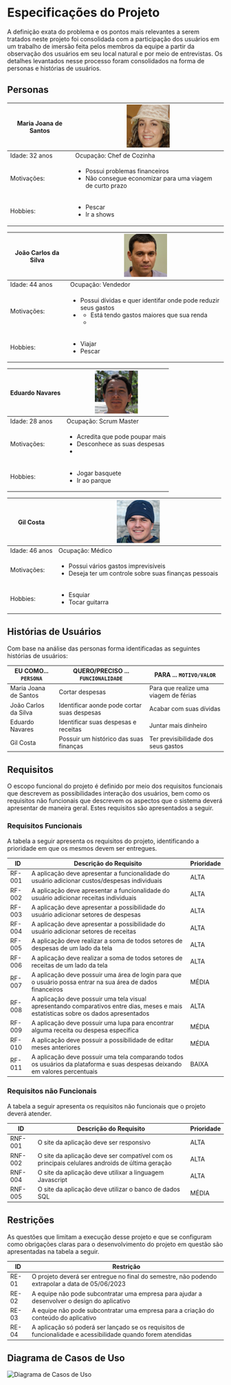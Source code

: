 # Especificações do Projeto

A definição exata do problema e os pontos mais relevantes a serem tratados neste projeto foi consolidada com a participação dos usuários em um trabalho de imersão feita pelos membros da equipe a partir da observação dos usuários em seu local natural e por meio de entrevistas. Os detalhes levantados nesse processo foram consolidados na forma de personas e histórias de usuários. 

## Personas

|Maria Joana de Santos|<img src="Maria_Joana_da_Silva.jpg" width="100">|
|---|---| 
|Idade: 32 anos|Ocupação: Chef de Cozinha|
|Motivações: | <ul><li>Possui problemas financeiros</li><li> Não consegue economizar para uma viagem de curto prazo</li></ul>|
|Hobbies:|<ul><li>Pescar</li><li>Ir a shows</li></ul>|

|João Carlos da Silva|<img src="Joao_Carlos_da_Silva.jpg" width="100">|
|---|---| 
|Idade: 44 anos|Ocupação: Vendedor|
|Motivações: | <ul><li>Possui dívidas e quer identifar onde pode reduzir seus gastos</li><li> <ul><li>Está tendo gastos maiores que sua renda </li><li>|
|Hobbies:|<ul><li>Viajar</li><li>Pescar</li></ul>|

|Eduardo Navares|<img src="Eduardo_Navares.jpg" width="100">|
|---|---| 
|Idade: 28 anos|Ocupação: Scrum Master|
|Motivações: | <ul><li> Acredita que pode poupar mais</li><li> Desconhece as suas despesas</li><li>
|Hobbies:|<ul><li>Jogar basquete</li><li>Ir ao parque</li></ul>|

|Gil Costa|<img src="Gil_Costa.jpg" width="100">|
|---|---| 
|Idade: 46 anos|Ocupação: Médico|
|Motivações: | <ul><li>Possui vários gastos imprevisíveis</li><li> Deseja ter um controle sobre suas finanças pessoais</li></ul>|
|Hobbies:|<ul><li>Esquiar </li><li>Tocar guitarra</li></ul>|


## Histórias de Usuários

Com base na análise das personas forma identificadas as seguintes histórias de usuários:

|EU COMO... `PERSONA`| QUERO/PRECISO ... `FUNCIONALIDADE` |PARA ... `MOTIVO/VALOR`                 |
|--------------------|------------------------------------|----------------------------------------|
| Maria Joana de Santos  |	Cortar despesas                   |	Para que realize uma viagem de férias  |
| João Carlos da Silva | Identificar aonde pode cortar suas despesas   | Acabar com suas dívidas          |
| Eduardo Navares  | Identificar suas despesas e receitas      | Juntar mais dinheiro                 |
| Gil   Costa   | Possuir um histórico das suas finanças     | Ter previsibilidade dos seus gastos |


## Requisitos

O escopo funcional do projeto é definido por meio dos requisitos funcionais que descrevem as possibilidades interação dos usuários, bem como os requisitos não funcionais que descrevem os aspectos que o sistema deverá apresentar de maneira geral. Estes requisitos são apresentados a seguir.

### Requisitos Funcionais

A tabela a seguir apresenta os requisitos do projeto, identificando a prioridade em que os mesmos devem ser entregues.

|ID    | Descrição do Requisito  | Prioridade |
|------|-----------------------------------------|----|
| RF-001 | A aplicação deve apresentar a funcionalidade do usuário  adicionar custos/despesas individuais        | ALTA | 
| RF-002 | A aplicação deve apresentar a funcionalidade do usuário  adicionar receitas individuais               | ALTA |
| RF-003 | A aplicação deve apresentar a possibilidade do usuário  adicionar setores de despesas                 | ALTA |
| RF-004 | A aplicação deve apresentar a possibilidade do usuário adicionar setores de receitas                  | ALTA |
| RF-005 | A aplicação deve realizar a soma de todos setores de despesas de um lado da tela                      | ALTA |
| RF-006 | A aplicação deve realizar a soma de todos setores de receitas de um lado da tela                      | ALTA |
| RF-007 | A aplicação deve possuir uma área de login para que o usuário possa entrar na sua área de dados financeiros           | MÉDIA |
| RF-008 | A aplicação deve possuir uma tela visual apresentando comparativos entre dias, meses e mais estatísticas sobre os dados apresentados | ALTA |
| RF-009 | A aplicação deve possuir uma lupa para encontrar alguma receita ou despesa específica | MÉDIA |
| RF-010 | A aplicação deve possuir a possibilidade de editar meses anteriores  | MÉDIA |
| RF-011 | A aplicação deve possuir uma tela comparando todos os usuários da plataforma e suas despesas deixando em valores percentuais |BAIXA|


### Requisitos não Funcionais

A tabela a seguir apresenta os requisitos não funcionais que o projeto deverá atender.

|ID     | Descrição do Requisito  |Prioridade |
|-------|-------------------------|----|
|RNF-001| O site da aplicação deve ser responsivo | ALTA | 
|RNF-002| O site da aplicação deve ser compatível com os principais celulares androids de última geração | ALTA | 
|RNF-004| O site da aplicação deve utilixar a linguagem Javascript | ALTA |
|RNF-005| O site da aplicação deve utilizar o banco de dados SQL | MÉDIA |

## Restrições

As questões que limitam a execução desse projeto e que se configuram como obrigações claras para o desenvolvimento do projeto em questão são apresentadas na tabela a seguir. 

|ID   | Restrição                                             |
|-----|-------------------------------------------------------|
|RE-01| O projeto deverá ser entregue no final do semestre, não podendo extrapolar a data de 05/06/2023 |
|RE-02| A equipe não pode subcontratar uma empresa para ajudar a desenvolver o design do aplicativo |
|RE-03| A equipe não pode subcontratar uma empresa para a criação do conteúdo do aplicativo |
|RE-04| A aplicação só poderá ser lançado se os requisitos de funcionalidade e acessibilidade quando forem atendidas |

## Diagrama de Casos de Uso

![Diagrama de Casos de Uso](img/DiagramaCasoDeUso.jpeg)
